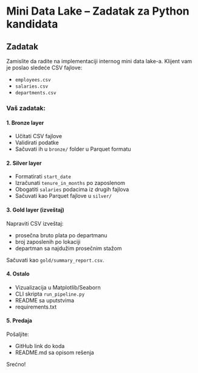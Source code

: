 
#  Mini Data Lake – Zadatak za Python kandidata

## Zadatak

Zamislite da radite na implementaciji internog mini data lake-a. Klijent vam je poslao sledeće CSV fajlove:

- `employees.csv`
- `salaries.csv`
- `departments.csv`

### Vaš zadatak:

#### 1. Bronze layer
- Učitati CSV fajlove
- Validirati podatke
- Sačuvati ih u `bronze/` folder u Parquet formatu

#### 2. Silver layer
- Formatirati `start_date`
- Izračunati `tenure_in_months` po zaposlenom
- Obogatiti `salaries` podacima iz drugih fajlova
- Sačuvati kao Parquet fajlove u `silver/`

#### 3. Gold layer (izveštaj)
Napraviti CSV izveštaj:
- prosečna bruto plata po departmanu
- broj zaposlenih po lokaciji
- departman sa najdužim prosečnim stažom

Sačuvati kao `gold/summary_report.csv`.

#### 4. Ostalo
- Vizualizacija u Matplotlib/Seaborn
- CLI skripta `run_pipeline.py`
- README sa uputstvima
- requirements.txt

#### 5. Predaja
Pošaljite:
- GitHub link do koda
- README.md sa opisom rešenja

Srećno!
